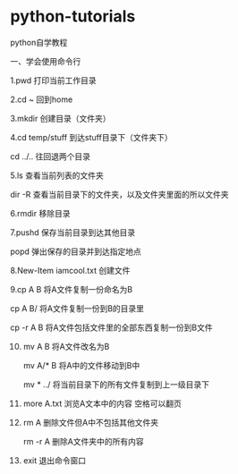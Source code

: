 # python-tutorials
python自学教程

一、学会使用命令行

1.pwd 打印当前工作目录

2.cd ~ 回到home

3.mkdir 创建目录（文件夹）

4.cd temp/stuff 到达stuff目录下（文件夹下）
  
  cd ../.. 往回退两个目录

5.ls 查看当前列表的文件夹
  
  dir -R 查看当前目录下的文件夹，以及文件夹里面的所以文件夹

6.rmdir 移除目录

7.pushd 保存当前目录到达其他目录
  
  popd  弹出保存的目录并到达指定地点

8.New-Item  iamcool.txt 创建文件 

9.cp A B 将A文件复制一份命名为B
  
  cp A B/ 将A文件复制一份到B的目录里
  
  cp -r A B 将A文件包括文件里的全部东西复制一份到B文件

10. mv A B 将A文件改名为B
  
    mv A/* B 将A中的文件移动到B中
    
    mv * ../ 将当前目录下的所有文件复制到上一级目录下

11. more  A.txt 浏览A文本中的内容 空格可以翻页

12. rm A 删除文件但A中不包括其他文件夹
    
    rm -r A 删除A文件夹中的所有内容

13. exit 退出命令窗口
